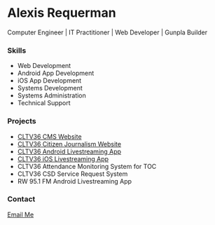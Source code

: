 # Alexis Requerman

Computer Engineer | IT Practitioner | Web Developer | Gunpla Builder

### Skills

- Web Development
- Android App Development
- iOS App Development
- Systems Development
- Systems Administration
- Technical Support

### Projects

- [CLTV36 CMS Website](http://www.cltv36.tv/)
- [CLTV36 Citizen Journalism Website](http://www.cltv36.tv/maymalasakitako)
- [CLTV36 Android Livestreaming App](https://play.google.com/store/apps/details?id=com.art.cltv36.livestream&hl=en)
- [CLTV36 iOS Livestreaming App](https://itunes.apple.com/us/app/cltv36-livestreaming/id1087254064?mt=8)
- CLTV36 Attendance Monitoring System for TOC
- CLTV36 CSD Service Request System
- RW 95.1 FM Android Livestreaming App

### Contact

[Email Me](mailto:alexisrequerman@gmail.com)

